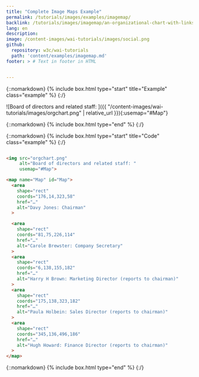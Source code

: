 ```yaml
---
title: "Complete Image Maps Example"
permalink: /tutorials/images/examples/imagemap/
backlink: /tutorials/images/imagemap/an-organizational-chart-with-links-to-individual-pages
lang: en
description:
image: /content-images/wai-tutorials/images/social.png
github:
  repository: w3c/wai-tutorials
  path: 'content/examples/imagemap.md'
footer: > # Text in footer in HTML


---
```



{::nomarkdown}
{% include box.html type="start" title="Example" class="example" %}
{:/}

![Board of directors and related staff: ]({{ "/content-images/wai-tutorials/images/orgchart.png" | relative_url }}){:usemap="#Map"}

<map name="Map" id="Map">
  <area shape="rect" coords="176,14,323,58" href="../res/beyond" alt="Davy Jones: Chairman">
  <area shape="rect" coords="81,75,226,114" href="../res/beyond" alt="Carole Brewster: Company Secretary">
  <area shape="rect" coords="6,138,155,182" href="../res/beyond" alt="Harry H Brown: Marketing Director (reports to chairman)">
  <area shape="rect" coords="175,138,323,182" href="../res/beyond" alt="Paula Holbein: Sales Director (reports to chairman)">
  <area shape="rect" coords="345,136,496,186" href="../res/beyond" alt="Hugh Howard: Finance Director (reports to chairman)">
</map>

{::nomarkdown}
{% include box.html type="end" %}
{:/}

{::nomarkdown}
{% include box.html type="start" title="Code" class="example" %}
{:/}

~~~ html

<img src="orgchart.png"
     alt="Board of directors and related staff: "
     usemap="#Map">

<map name="Map" id="Map">
  <area
    shape="rect"
    coords="176,14,323,58"
    href="…"
    alt="Davy Jones: Chairman"
  >

  <area
    shape="rect"
    coords="81,75,226,114"
    href="…"
    alt="Carole Brewster: Company Secretary"
  >
  <area
    shape="rect"
    coords="6,138,155,182"
    href="…"
    alt="Harry H Brown: Marketing Director (reports to chairman)"
  >
  <area
    shape="rect"
    coords="175,138,323,182"
    href="…"
    alt="Paula Holbein: Sales Director (reports to chairman)"
  >
  <area
    shape="rect"
    coords="345,136,496,186"
    href="…"
    alt="Hugh Howard: Finance Director (reports to chairman)"
  >
</map>

~~~

{::nomarkdown}
{% include box.html type="end" %}
{:/}

